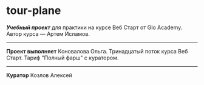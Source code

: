 # tour-plane

**_Учебный проект_** для практики на курсе Веб Старт от Glo Academy. Автор курса — Артем Исламов.

---

**Проект выполняет**
Коновалова Ольга. Тринадцатый поток курса Веб Старт. Тариф "Полный фарш" с куратором.

---

**Куратор**
Козлов Алексей
